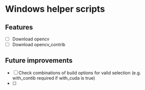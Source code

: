 # Windows helper scripts

## Features
 - [ ] Download opencv
 - [ ] Download opencv_contrib

## Future improvements
 - [ ] Check combinations of build options for valid selection (e.g. with_contib required if with_cuda is true)
 - [ ] 